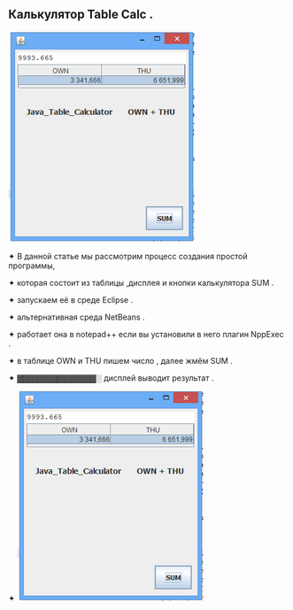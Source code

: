 ## Калькулятор Table Calc .

![](tc.png)

✦  В данной статье мы рассмотрим процесс создания простой программы,

✦  которая состоит из таблицы ,дисплея и кнопки калькулятора SUM .

✦ запускаем  её в среде  Eclipse . 

✦ альтернативная среда NetBeans .

✦ работает она  в notepad++ если вы установили в него плагин NppExec .

✦ в таблице OWN  и THU  пишем число , далее жмём SUM .   		 

✦ ▓▓▓▓▓▓▓▓▓▓▓▓▓▓░  дисплей выводит результат .  

✦
![](tc.png)